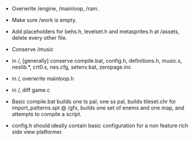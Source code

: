 - Overwrite /engine, /mainloop, /ram.
- Make sure /work is empty.
- Add placeholders for behs.h, levelset.h and metasprites.h at /assets, delete every other file.
- Conserve /music
- in /, [generally] conserve compile.bat, config.h, definitions.h, music.s, neslib.*, crt0.s, nes.cfg, setenv.bat, zeropage.inc
- in /, overwrite mainloop.h
- in /, diff game.c

- Basic compile.bat builds one ts pal, one ss pal, builds tileset.chr for import_patterns.spt @ /gfx, builds one set of enems and one map, and attempts to compile a script.
- config.h should ideally contain basic configuration for a non feature rich side view platformer.

